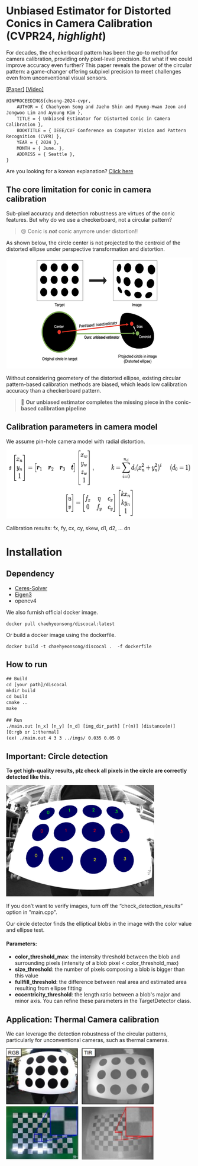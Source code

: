 # Unbiased Estimator for Distorted Conics in Camera Calibration (CVPR24, ***highlight***)

For decades, the checkerboard pattern has been the go-to method for camera calibration, providing only pixel-level precision. But what if we could improve accuracy even further? This paper reveals the power of the circular pattern: a game-changer offering subpixel precision to meet challenges even from unconventional visual sensors.


[[Paper]](https://arxiv.org/abs/2403.04583) [[Video]](https://youtu.be/87_R7Qkpczo)

```
@INPROCEEDINGS{chsong-2024-cvpr,  
    AUTHOR = { Chaehyeon Song and Jaeho Shin and Myung-Hwan Jeon and Jongwoo Lim and Ayoung Kim },  
    TITLE = { Unbiased Estimator for Distorted Conic in Camera Calibration },  
    BOOKTITLE = { IEEE/CVF Conference on Computer Vision and Pattern Recognition (CVPR) },  
    YEAR = { 2024 },  
    MONTH = { June. },  
    ADDRESS = { Seattle },  
}
```

Are you looking for a korean explanation? [Click here](https://github.com/chaehyeonsong/discocal/blob/main/docs/Paper_in_Kor.md)

## The core limitation for conic in camera calibration

Sub-pixel accuracy and detection robustness are virtues of the conic features. But why do we use a checkerboard, not a circular pattern?

> :cry: Conic is ***not*** conic anymore under distortion!!

As shown below, the circle center is not projected to the centroid of the distorted ellipse under perspective transformation and distortion.

<img src="./docs/figs/overview.png" width="600" height="300">

Without considering geometery of the distorted ellipse, existing circular pattern-based calibration methods are biased, which leads low calibration accuracy than a checkerboard pattern.

> :pushpin: **Our unbiased estimator completes the missing piece in the conic-based calibration pipeline**

## Calibration parameters in camera model

We assume pin-hole camera model with radial distortion.
<img src="./docs/figs/camera_model.png" width="600" height="200">

Calibration results: fx, fy, cx, cy, skew, d1, d2, ... dn



# Installation
## Dependency
- [Ceres-Solver](http://ceres-solver.org/index.html)
- [Eigen3](https://eigen.tuxfamily.org/dox/index.html)
- opencv4

We also furnish official docker image.

	docker pull chaehyeonsong/discocal:latest

Or build a docker image using the dockerfile.

	docker build -t chaehyeonsong/discocal .  -f dockerfile

## How to run
	## Build
	cd [your path]/discocal
	mkdir build
	cd build
	cmake ..
	make

	## Run
	./main.out [n_x] [n_y] [n_d] [img_dir_path] [r(m)] [distance(m)] [0:rgb or 1:thermal]
	(ex) ./main.out 4 3 3 ../imgs/ 0.035 0.05 0

## Important: Circle detection
**To get high-quality results, plz check all pixels in the circle are correctly detected like this.**
<!-- ![sample](./docs/figs/detection_sample.png){: width="100" height="100"} -->
<img src="./docs/figs/detection_sample.png" width="400" height="300">

If you don’t want to verify images, turn off the “check_detection_results” option in "main.cpp".


Our circle detector finds the elliptical blobs in the image with the color value and ellipse test.
#### Parameters:
- **color_threshold_max**: the intensity threshold between the blob and surrounding pixels (intensity of a blob pixel < color_threshold_max)
- **size_threshold**: the number of pixels composing a blob is bigger than this value
- **fullfill_threshold**: the difference between real area and estimated area resulting from ellipse fitting
- **eccentricity_threshold**: the length ratio between a blob's major and minor axis.
You can refine these parameters in the TargetDetector class.

## Application: Thermal Camera calibration

We can leverage the detection robustness of the circular patterns, particularly for unconventional cameras, such as thermal cameras.

<img src="./docs/figs/thermal.jpg" width="400" height="300">

